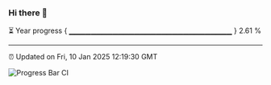 ### Hi there 👋

⏳ Year progress { ▁▁▁▁▁▁▁▁▁▁▁▁▁▁▁▁▁▁▁▁▁▁▁▁▁▁▁▁▁▁ } 2.61 %

---

⏰ Updated on Fri, 10 Jan 2025 12:19:30 GMT

![Progress Bar CI](https://github.com/Shyam-Makwana/GitHub-Actions-Demo/workflows/Progress%20Bar%20CI/badge.svg)

